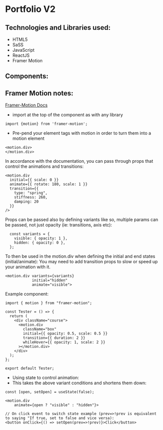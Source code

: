# Portfolio V2

## Technologies and Libraries used:

- HTML5
- SaSS
- JavaScript
- ReactJS
- Framer Motion

## Components:

## Framer Motion notes:

[Framer-Motion Docs](https://www.framer.com/motion/)

- import at the top of the component as with any library

```
import {motion} from 'framer-motion';
```

- Pre-pend your element tags with motion in order to turn them into a motion element

```
<motion.div>
</motion.div>
```

In accordance with the documentation, you can pass through props that control the animations and transitions:

```
<motion.div
  initial={{ scale: 0 }}
  animate={{ rotate: 180, scale: 1 }}
  transition={{
    type: "spring",
    stiffness: 260,
    damping: 20
  }}
/>
```

Props can be passed also by defining variants like so, multiple params can be passed, not just opacity (ie: transitions, axis etc):

```
  const variants = {
    visible: { opacity: 1 },
    hidden: { opacity: 0 },
  };
```

To then be used in the motion.div when defining the initial and end states (initial/animate):
You may need to add transition props to slow or speed up your animation with it.

```
<motion.div variants={variants}
            initial="hidden"
            animate="visible">
```

Example component:

```
import { motion } from "framer-motion";

const Tester = () => {
  return (
    <div className="course">
      <motion.div
        className="box"
        initial={{ opacity: 0.5, scale: 0.5 }}
        transition={{ duration: 2 }}
        whileHover={{ opacity: 1, scale: 2 }}
      ></motion.div>
    </div>
  );
};

export default Tester;
```

- Using state to control animation:
- This takes the above variant conditions and shortens them down:

```
const [open, setOpen] = useState(false);

<motion.div
    animate={open ? "visible" : "hidden"}>

// On click event to switch state example (prev=>!prev is equivalent to saying "If true, set to false and vice versa):
<button onClick={() => setOpen(prev=>!prev)}>Click</button>
```
